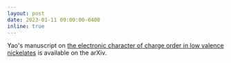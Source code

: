 ```yaml
---
layout: post
date: 2023-01-11 09:00:00-0400
inline: true
---
```


Yao's manuscript on [the electronic character of charge order in low valence nickelates](/publications/#Shen2023electronic) is available on the arXiv.
